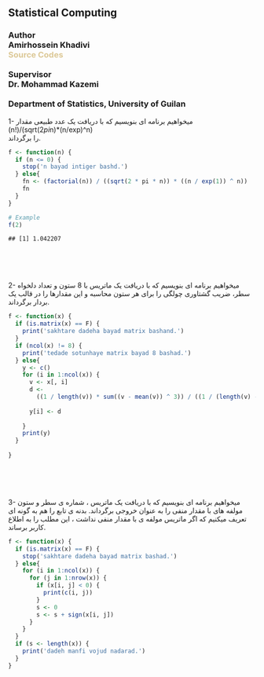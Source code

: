 
<html>

<h2 style={font-family: "XB Niloofar">
Statistical Computing
</h2>

<style>
a:link {
  color: #dcc896;
  background-color: transparent;
  text-decoration: none;
}

a:visited {
  color: #dcc896;
  background-color: transparent;
  text-decoration: none;
}

a:hover {
  color:black ;
  background-color: transparent;
  text-decoration: underline;
}

a:active {
  color: #dcc896;
  background-color: transparent;
  text-decoration: underline;
}
</style>

<h3 style={font-family: "XB Niloofar">
Author <br>
Amirhossein Khadivi <br>
<a href='https://github.com/amirhossein-khadivi/SC/tree/master/1'title='GitHub'>Source Codes</a>
<br><br>
Supervisor <br>
Dr. Mohammad Kazemi <br> <br>
Department of Statistics, University of Guilan
<br>
</h3>

<p>

1- میخواهیم برنامه ای بنویسیم که با دریافت یک عدد طبیعی مقدار <br>
(n\!)/(sqrt(2*pi*n)\*(n/exp)^n) <br> را برگرداند.

``` r
f <- function(n) {
  if (n <= 0) {
    stop('n bayad intiger bashd.')
  } else{
    fn <- (factorial(n)) / ((sqrt(2 * pi * n)) * ((n / exp(1)) ^ n))
    fn
  }
}

# Example
f(2)
```

    ## [1] 1.042207

<br> <br> <br>

2- میخواهیم برنامه ای بنویسیم که با دریافت یک ماتریس با 8 ستون و تعداد
دلخواه سطر، ضریب گشتاوری چولگی را برای هر ستون محاسبه و این مقدارها را
در قالب یک بردار برگرداند.

``` r
f <- function(x) {
  if (is.matrix(x) == F) {
    print('sakhtare dadeha bayad matrix bashand.')
  }
  if (ncol(x) != 8) {
    print('tedade sotunhaye matrix bayad 8 bashad.')
  } else{
    y <- c()
    for (i in 1:ncol(x)) {
      v <- x[, i]
      d <-
        ((1 / length(v)) * sum((v - mean(v)) ^ 3)) / ((1 / (length(v) - 1)) * sum((v - mean(v)) ^
                                                                                    2)) ^ (3 / 2)
      y[i] <- d
      
    }
    print(y)
  }
  
}
```

<br> <br> <br>

3- میخواهیم برنامه ای بنویسیم که با دریافت یک ماتریس ، شماره ی سطر و
ستون مولفه های با مقدار منفی را به عنوان خروجی برگرداند. بدنه ی تابع
را هم به گونه ای تعریف میکنیم که اگر ماتریس مولفه ی با مقدار منفی نداشت
، این مطلب را به اطلاع کاربر برساند.

``` r
f <- function(x) {
  if (is.matrix(x) == F) {
    stop('sakhtare dadeha bayad matrix bashad.')
  } else{
    for (i in 1:ncol(x)) {
      for (j in 1:nrow(x)) {
        if (x[i, j] < 0) {
          print(c(i, j))
        }
        s <- 0
        s <- s + sign(x[i, j])
      }
    }
  }
  if (s <- length(x)) {
    print('dadeh manfi vojud nadarad.')
  }
}
```

<br> <br>

</p>

</body>

</html>

